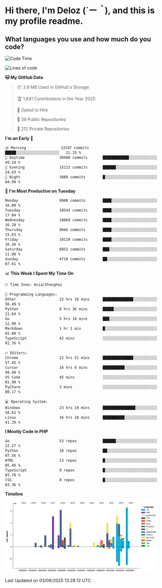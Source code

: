 # **Hi there, I'm Deloz (*´ー｀*), and this is my profile readme.**

## **What languages you use and how much do you code?**

<!--START_SECTION:waka-->
![Code Time](http://img.shields.io/badge/Code%20Time-6%2C529%20hrs%205%20mins-blue)

![Lines of code](https://img.shields.io/badge/From%20Hello%20World%20I%27ve%20Written-55.6%20million%20lines%20of%20code-blue)

**🐱 My GitHub Data** 

> 📦 3.9 MB Used in GitHub's Storage 
 > 
> 🏆 1,641 Contributions in the Year 2025
 > 
> 💼 Opted to Hire
 > 
> 📜 39 Public Repositories 
 > 
> 🔑 212 Private Repositories 
 > 
**I'm an Early 🐤** 

```text
🌞 Morning                13197 commits       █████░░░░░░░░░░░░░░░░░░░░   21.33 % 
🌆 Daytime                30460 commits       ████████████░░░░░░░░░░░░░   49.24 % 
🌃 Evening                15113 commits       ██████░░░░░░░░░░░░░░░░░░░   24.43 % 
🌙 Night                  3089 commits        █░░░░░░░░░░░░░░░░░░░░░░░░   04.99 % 
```
📅 **I'm Most Productive on Tuesday** 

```text
Monday                   9900 commits        ████░░░░░░░░░░░░░░░░░░░░░   16.00 % 
Tuesday                  10543 commits       ████░░░░░░░░░░░░░░░░░░░░░   17.04 % 
Wednesday                10069 commits       ████░░░░░░░░░░░░░░░░░░░░░   16.28 % 
Thursday                 9666 commits        ████░░░░░░░░░░░░░░░░░░░░░   15.63 % 
Friday                   10119 commits       ████░░░░░░░░░░░░░░░░░░░░░   16.36 % 
Saturday                 6852 commits        ███░░░░░░░░░░░░░░░░░░░░░░   11.08 % 
Sunday                   4710 commits        ██░░░░░░░░░░░░░░░░░░░░░░░   07.61 % 
```


📊 **This Week I Spent My Time On** 

```text
🕑︎ Time Zone: Asia/Shanghai

💬 Programming Languages: 
Other                    22 hrs 28 mins      ██████████████░░░░░░░░░░░   56.49 % 
Python                   8 hrs 36 mins       █████░░░░░░░░░░░░░░░░░░░░   21.64 % 
Go                       5 hrs 10 mins       ███░░░░░░░░░░░░░░░░░░░░░░   12.99 % 
Markdown                 1 hr 1 min          █░░░░░░░░░░░░░░░░░░░░░░░░   02.60 % 
TypeScript               42 mins             ░░░░░░░░░░░░░░░░░░░░░░░░░   01.76 % 

🔥 Editors: 
Chrome                   22 hrs 51 mins      ██████████████░░░░░░░░░░░   57.45 % 
Cursor                   16 hrs 6 mins       ██████████░░░░░░░░░░░░░░░   40.48 % 
VS Code                  45 mins             ░░░░░░░░░░░░░░░░░░░░░░░░░   01.90 % 
PyCharm                  3 mins              ░░░░░░░░░░░░░░░░░░░░░░░░░   00.17 % 

💻 Operating System: 
Windows                  23 hrs 19 mins      ███████████████░░░░░░░░░░   58.61 % 
Linux                    16 hrs 28 mins      ██████████░░░░░░░░░░░░░░░   41.39 % 
```

**I Mostly Code in PHP** 

```text
Go                       53 repos            ██████░░░░░░░░░░░░░░░░░░░   22.27 % 
Python                   18 repos            ██░░░░░░░░░░░░░░░░░░░░░░░   07.56 % 
HTML                     13 repos            █░░░░░░░░░░░░░░░░░░░░░░░░   05.46 % 
TypeScript               9 repos             █░░░░░░░░░░░░░░░░░░░░░░░░   03.78 % 
CSS                      8 repos             █░░░░░░░░░░░░░░░░░░░░░░░░   03.36 % 
```



**Timeline**

![Lines of Code chart](https://raw.githubusercontent.com/deloz/deloz/main/assets/bar_graph.png)


 Last Updated on 03/06/2025 13:28:12 UTC
<!--END_SECTION:waka-->
